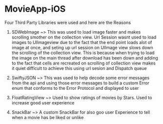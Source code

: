 # MovieApp-iOS

Four Third Party Libraries were used and here are the Reasons

1. SDWebImage ~> This was used to load image faster and makes scrolling smother on the collection view. Url Session wasnt used to load images to UIImageview due to the fact that the end point loads alot of image at once, and seting up url session on UIImage view slows down the scrolling of the collection view. This is because when trying to load the image on the main thread after download has been down and adding to the fact that cells are recreated on scrolling of collection view makes it quiet difficult to achieve this using url sesion and Dispatch queue 


2. SwiftyJSON ~> This was used to help decode some error messages from the api and using those error messages to build a custom Error enum that conforms to the Error Protocol and displayed to user


3. FloatRatingView ~> Used to show ratings of movies by Stars. Used to increase good user experience 


4. SnackBar ~> A custom SnackBar for also goo user Experience to tell when a movie has be liked or unlike 
